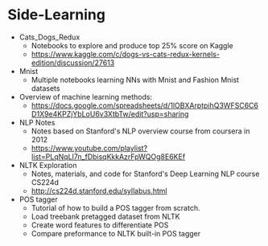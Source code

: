 # Side-Learning
- Cats_Dogs_Redux
  - Notebooks to explore and produce top 25% score on Kaggle
  - https://www.kaggle.com/c/dogs-vs-cats-redux-kernels-edition/discussion/27613
- Mnist
  - Multiple notebooks learning NNs with Mnist and Fashion Mnist datasets
- Overview of machine learning methods:
  - https://docs.google.com/spreadsheets/d/1lOBXArptpihQ3WFSC6C6D1X9e4KPZjYbLoU6v3XtbTw/edit?usp=sharing
- NLP Notes
  - Notes based on Stanford's NLP overview course from coursera in 2012
  - https://www.youtube.com/playlist?list=PLqNqLI7n_fDbisqKkkAzrFpWQOg8E6KEf
- NLTK Exploration
  - Notes, materials, and code for Stanford's Deep Learning NLP course CS224d
  - http://cs224d.stanford.edu/syllabus.html
- POS tagger
  - Tutorial of how to build a POS tagger from scratch.
  - Load treebank pretagged dataset from NLTK
  - Create word features to differentiate POS
  - Compare preformance to NLTK built-in POS tagger
